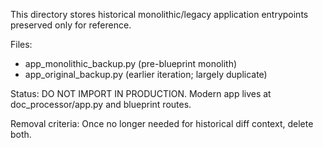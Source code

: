 This directory stores historical monolithic/legacy application entrypoints preserved only for reference.

Files:
- app_monolithic_backup.py (pre-blueprint monolith)
- app_original_backup.py (earlier iteration; largely duplicate)

Status: DO NOT IMPORT IN PRODUCTION. Modern app lives at doc_processor/app.py and blueprint routes.

Removal criteria: Once no longer needed for historical diff context, delete both.